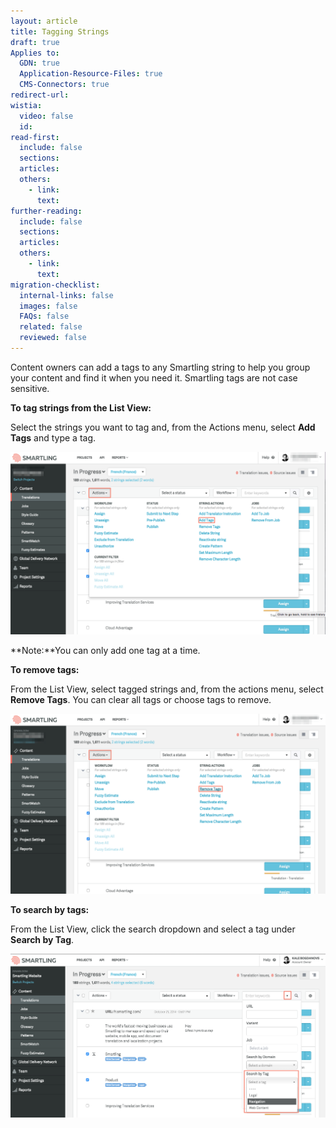 ```yaml
---
layout: article
title: Tagging Strings
draft: true
Applies to:
  GDN: true
  Application-Resource-Files: true
  CMS-Connectors: true
redirect-url:
wistia:
  video: false
  id:
read-first:
  include: false
  sections:
  articles:
  others:
    - link:
      text:
further-reading:
  include: false
  sections:
  articles:
  others:
    - link:
      text:
migration-checklist:
  internal-links: false
  images: false
  FAQs: false
  related: false
  reviewed: false
---
```



Content owners can add a tags to any Smartling string to help you group your content and find it when you need it. Smartling tags are not case sensitive.

**To tag strings from the List View:**

Select the strings you want to tag and, from the Actions menu, select **Add Tags** and type a tag.

![](/uploads/versions/tagging1---x----1260-732x---.png)

**Note:**You can only add one tag at a time.

**To remove tags:**

From the List View, select tagged strings and, from the actions menu, select **Remove Tags**. You can clear all tags or choose tags to remove.

![](/uploads/versions/tagging2---x----1257-718x---.png)

**To search by tags:**

From the List View, click the search dropdown and select a tag under **Search by Tag**.

![](/uploads/versions/tagging3---x----1249-651x---.png)